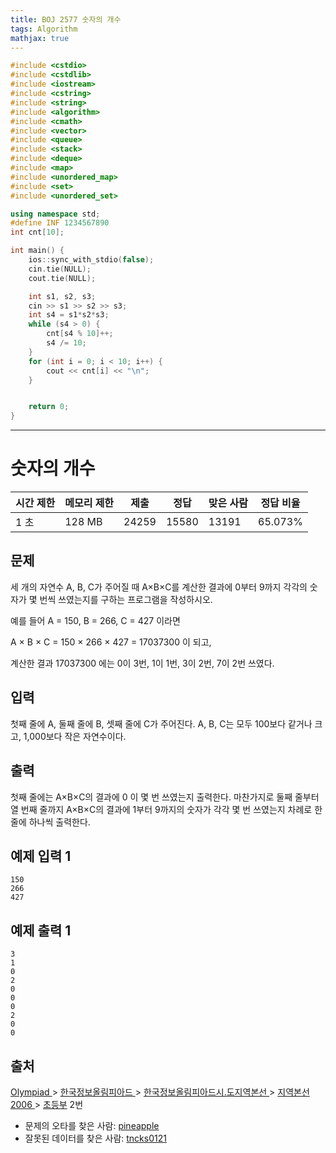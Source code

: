 ```yaml
---
title: BOJ 2577 숫자의 개수
tags: Algorithm
mathjax: true
---
```



```c++
#include <cstdio>
#include <cstdlib>
#include <iostream>
#include <cstring>
#include <string>
#include <algorithm>
#include <cmath>
#include <vector>
#include <queue>
#include <stack>
#include <deque>
#include <map>
#include <unordered_map>
#include <set>
#include <unordered_set>

using namespace std;
#define INF 1234567890
int cnt[10];

int main() {
	ios::sync_with_stdio(false);
	cin.tie(NULL);
	cout.tie(NULL);

	int s1, s2, s3;
	cin >> s1 >> s2 >> s3;
	int s4 = s1*s2*s3;
	while (s4 > 0) {
		cnt[s4 % 10]++;
		s4 /= 10;
	}
	for (int i = 0; i < 10; i++) {
		cout << cnt[i] << "\n";
	}


	return 0;
}


```



---



# 숫자의 개수

| 시간 제한 | 메모리 제한 | 제출  | 정답  | 맞은 사람 | 정답 비율 |
| --------- | ----------- | ----- | ----- | --------- | --------- |
| 1 초      | 128 MB      | 24259 | 15580 | 13191     | 65.073%   |

## 문제

세 개의 자연수 A, B, C가 주어질 때 A×B×C를 계산한 결과에 0부터 9까지 각각의 숫자가 몇 번씩 쓰였는지를 구하는 프로그램을 작성하시오.

예를 들어 A = 150, B = 266, C = 427 이라면 

A × B × C = 150 × 266 × 427 = 17037300 이 되고, 

계산한 결과 17037300 에는 0이 3번, 1이 1번, 3이 2번, 7이 2번 쓰였다.

## 입력

첫째 줄에 A, 둘째 줄에 B, 셋째 줄에 C가 주어진다. A, B, C는 모두 100보다 같거나 크고, 1,000보다 작은 자연수이다.

## 출력

첫째 줄에는 A×B×C의 결과에 0 이 몇 번 쓰였는지 출력한다. 마찬가지로 둘째 줄부터 열 번째 줄까지 A×B×C의 결과에 1부터 9까지의 숫자가 각각 몇 번 쓰였는지 차례로 한 줄에 하나씩 출력한다.

## 예제 입력 1

```
150
266
427
```

## 예제 출력 1

```
3
1
0
2
0
0
0
2
0
0
```



## 출처

[Olympiad ](https://www.acmicpc.net/category/2)> [한국정보올림피아드 ](https://www.acmicpc.net/category/55)> [한국정보올림피아드시․도지역본선 ](https://www.acmicpc.net/category/57)> [지역본선 2006 ](https://www.acmicpc.net/category/70)> [초등부](https://www.acmicpc.net/category/detail/367) 2번

- 문제의 오타를 찾은 사람: [pineapple](https://www.acmicpc.net/user/pineapple)
- 잘못된 데이터를 찾은 사람: [tncks0121](https://www.acmicpc.net/user/tncks0121)